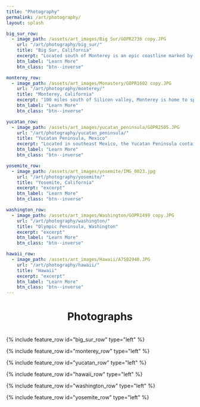 ```yaml
---
title: "Photography"
permalink: /art/photography/
layout: splash

big_sur_row:
  - image_path: /assets/art_images/Big Sur/GOPR2736 copy.JPG
    url: "/art/photography/big_sur/"
    title: "Big Sur, California"
    excerpt: "Located south of Monterey is an epic coastline marked by steep cliffs, Redwood trees, and lush kelp forests. Welcome to Big Sur, California. Big Sur is my favorite place to freedive in the whole world."
    btn_label: "Learn More"
    btn_class: "btn--inverse"

monterey_row:
  - image_path: /assets/art_images/Monastery/GOPR1602 copy.JPG
    url: "/art/photography/monterey/"
    title: "Monterey, California"
    excerpt: "100 miles south of Silicon valley, Monterey is home to spectacular kelp forests and cold water."
    btn_label: "Learn More"
    btn_class: "btn--inverse"

yucatan_row:
  - image_path: /assets/art_images/yucatan_peninsula/GOPR2505.JPG
    url: "/art/photography/yucatan_peninsula/"
    title: "Yucatan Peninsula, Mexico"
    excerpt: "Located in southeast Mexico, the Yucatan Peninsula contains underwater rivers that can form cenotes. Cenotes offer unique diving conditions"
    btn_label: "Learn More"
    btn_class: "btn--inverse"

yosemite_row:
  - image_path: /assets/art_images/yosemite/IMG_0023.jpg
    url: "/art/photography/yosemite/"
    title: "Yosemite, California"
    excerpt: "excerpt"
    btn_label: "Learn More"
    btn_class: "btn--inverse"

washington_row:
  - image_path: /assets/art_images/Washington/GOPR1499 copy.JPG
    url: "/art/photography/washington/"
    title: "Olympic Peninsula, Washington"
    excerpt: "excerpt"
    btn_label: "Learn More"
    btn_class: "btn--inverse"

hawaii_row:
  - image_path: /assets/art_images/Hawaii/A7S02940.JPG
    url: "/art/photography/hawaii/"
    title: "Hawaii"
    excerpt: "excerpt"
    btn_label: "Learn More"
    btn_class: "btn--inverse"
---
```

<h1 style="text-align: center;">Photographs</h1>
<br>
{% include feature_row id="big_sur_row" type="left" %}

{% include feature_row id="monterey_row" type="left" %}

{% include feature_row id="yucatan_row" type="left" %}

{% include feature_row id="hawaii_row" type="left" %}

{% include feature_row id="washington_row" type="left" %}

{% include feature_row id="yosemite_row" type="left" %}

